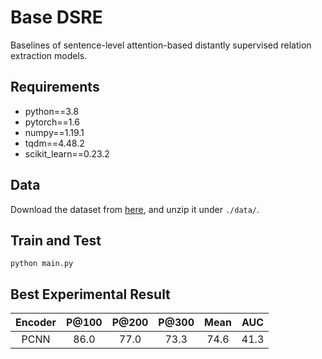 # Base DSRE
Baselines of sentence-level attention-based distantly supervised relation extraction models.

## Requirements
* python==3.8
* pytorch==1.6
* numpy==1.19.1
* tqdm==4.48.2
* scikit_learn==0.23.2

## Data
Download the dataset from [here](https://github.com/thunlp/HNRE/tree/master/raw_data), and unzip it under `./data/`.

## Train and Test
```
python main.py
```

## Best Experimental Result

| Encoder | P@100 | P@200 | P@300 | Mean | AUC |
| :-----: | :---: | :---: | :---: | :--: | :-: |
| PCNN | 86.0 | 77.0 | 73.3 | 74.6 | 41.3 |
